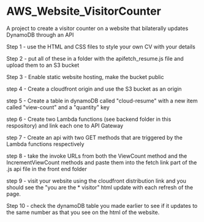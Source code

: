 # AWS_Website_VisitorCounter
A project to create a visitor counter on a website that bilaterally updates DynamoDB through an API

Step 1 - use the HTML and CSS files to style your own CV with your details 

Step 2 - put all of these in a folder with the apifetch_resume.js file and upload them to an S3 bucket 

Step 3 - Enable static website hosting, make the bucket public 

step 4 - Create a cloudfront origin and use the S3 bucket as an origin 

step 5 - Create a table in dynamoDB called "cloud-resume" with a new item called "view-count" and a "quantity" key 

step 6 - Create two Lambda functions (see backend folder in this respository) and link each one to API Gateway 

step 7 - Create an api with two GET methods that are triggered by the Lambda functions respectively 

step 8 - take the invoke URLs from both the ViewCount method and the IncrementViewCount methods and paste them into the fetch link part of 
         the .js api file in the front end folder 
         
step 9 - visit your website using the cloudfront distribution link and you should see the "you are the * visitor" html update with each refresh 
         of the page. 
         
Step 10 - check the dynamoDB table you made earlier to see if it updates to the same number as that you see on the html of the website. 
